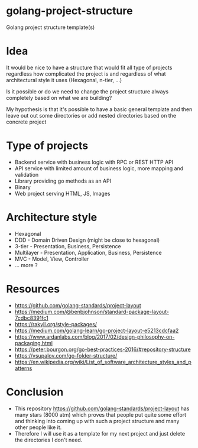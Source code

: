 # golang-project-structure
Golang project structure template(s)

# Idea
It would be nice to have a structure that would fit all type of projects regardless 
how complicated the project is and regardless of what architectural style it uses 
(Hexagonal, n-tier, ...)

Is it possible or do we need to change the project structure always completely based on what we are 
building?

My hypothesis is that it's possible to have a basic general template and then leave out
out some directories or add nested directories based on the concrete project

# Type of projects
- Backend service with business logic with RPC or REST HTTP API
- API service with limited amount of business logic, more mapping and validation
- Library providing go methods as an API 
- Binary
- Web project serving HTML, JS, Images

# Architecture style
- Hexagonal
- DDD - Domain Driven Design (might be close to hexagonal)
- 3-tier - Presentation, Business, Persistence
- Multilayer - Presentation, Application, Business, Persistence
- MVC - Model, View, Controller
- ... more ?


# Resources
- https://github.com/golang-standards/project-layout
- https://medium.com/@benbjohnson/standard-package-layout-7cdbc8391fc1
- https://rakyll.org/style-packages/
- https://medium.com/golang-learn/go-project-layout-e5213cdcfaa2
- https://www.ardanlabs.com/blog/2017/02/design-philosophy-on-packaging.html
- https://peter.bourgon.org/go-best-practices-2016/#repository-structure
- https://vsupalov.com/go-folder-structure/
- https://en.wikipedia.org/wiki/List_of_software_architecture_styles_and_patterns


# Conclusion
- This repository https://github.com/golang-standards/project-layout has many stars (8000 atm) which 
proves that people put quite some effort and thinking into coming up with such a project structure
and many other people like it.
- Therefore I will use it as a template for my next project and just delete the directories I don't need.
